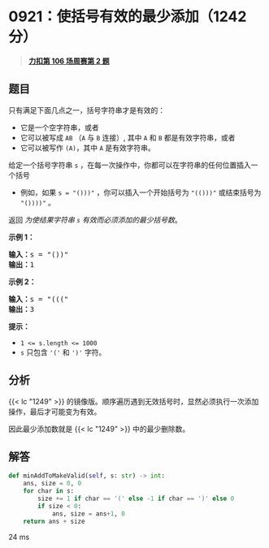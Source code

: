 # 0921：使括号有效的最少添加（1242 分）


> <u>**[力扣第 106 场周赛第 2 题](https://leetcode.cn/problems/minimum-add-to-make-parentheses-valid/)**</u>

## 题目

<p>只有满足下面几点之一，括号字符串才是有效的：</p>

<ul>
<li>它是一个空字符串，或者</li>
<li>它可以被写成 <code>AB</code> （<code>A</code> 与 <code>B</code> 连接）, 其中 <code>A</code> 和 <code>B</code> 都是有效字符串，或者</li>
<li>它可以被写作 <code>(A)</code>，其中 <code>A</code> 是有效字符串。</li>
</ul>

<p>给定一个括号字符串 <code>s</code> ，在每一次操作中，你都可以在字符串的任何位置插入一个括号</p>

<ul>
<li>例如，如果 <code>s = "()))"</code> ，你可以插入一个开始括号为 <code>"(()))"</code> 或结束括号为 <code>"())))"</code> 。</li>
</ul>

<p>返回 <em>为使结果字符串 <code>s</code> 有效而必须添加的最少括号数</em>。</p>



<p><strong>示例 1：</strong></p>

<pre>
<strong>输入：</strong>s = "())"
<strong>输出：</strong>1
</pre>

<p><strong>示例 2：</strong></p>

<pre>
<strong>输入：</strong>s = "((("
<strong>输出：</strong>3
</pre>



<p><strong>提示：</strong></p>

<ul>
<li><code>1 &lt;= s.length &lt;= 1000</code></li>
<li><code>s</code> 只包含 <code>'('</code> 和 <code>')'</code> 字符。</li>
</ul>


## 分析

{{< lc "1249" >}} 的镜像版。顺序遍历遇到无效括号时，显然必须执行一次添加操作，最后才可能变为有效。

因此最少添加数就是 {{< lc "1249" >}}  中的最少删除数。

## 解答

```python
def minAddToMakeValid(self, s: str) -> int:
    ans, size = 0, 0
    for char in s:
        size += 1 if char == '(' else -1 if char == ')' else 0
        if size < 0:
            ans, size = ans+1, 0
    return ans + size
```
24 ms

